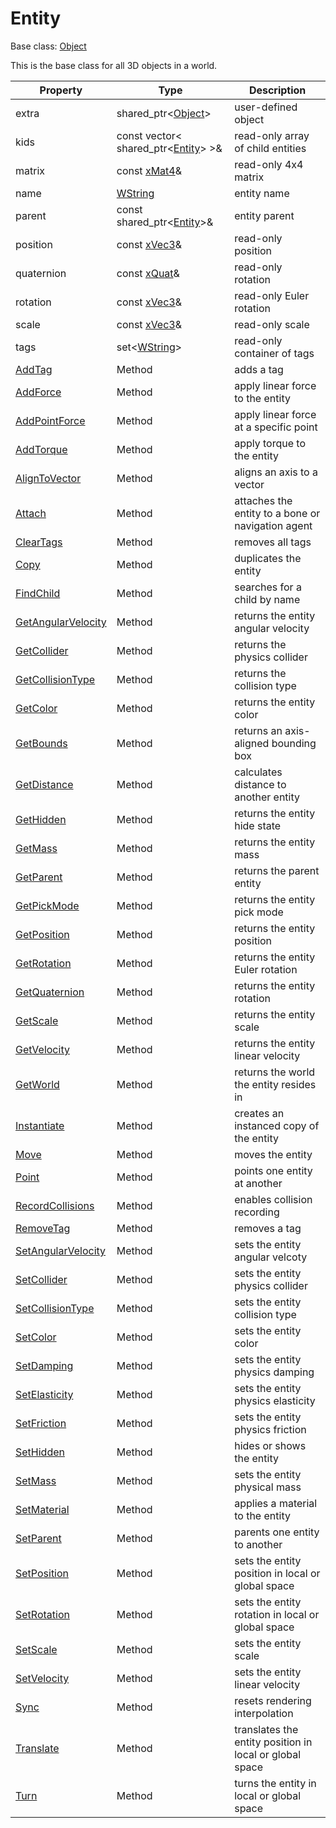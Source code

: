 # Entity

Base class: [Object](Object.md)

This is the base class for all 3D objects in a world.

| Property | Type | Description |
|---|---|---|
| extra | shared_ptr<[Object](Object.md)\> | user-defined object |
| kids | const vector< shared_ptr<[Entity](Entity.md)\> \>& | read-only array of child entities |
| matrix | const [xMat4](xMat4.md)& | read-only 4x4 matrix |
| name | [WString](WString.md) | entity name |
| parent | const shared_ptr<[Entity](Entity.md)\>& | entity parent |
| position | const [xVec3](xVec3.md)& | read-only position |
| quaternion | const [xQuat](xQuat.md)& | read-only rotation |
| rotation | const [xVec3](xVec3.md)& | read-only Euler rotation |
| scale | const [xVec3](xVec3.md)& | read-only scale |
| tags | set<[WString](WString.md)\> | read-only container of tags |
| [AddTag](Entity_AddTag.md) | Method | adds a tag |
| [AddForce](Entity_AddForce.md) | Method | apply linear force to the entity |
| [AddPointForce](Entity_AddPointForce.md) | Method | apply linear force at a specific point |
| [AddTorque](Entity_AddTorque.md) | Method | apply torque to the entity |
| [AlignToVector](Entity_AlignToVector.md) | Method | aligns an axis to a vector |
| [Attach](Entity_Attach.md) | Method | attaches the entity to a bone or navigation agent |
| [ClearTags](Entity_ClearTags.md) | Method | removes all tags |
| [Copy](Entity_Copy.md) | Method | duplicates the entity |
| [FindChild](Entity_FindChild.md) | Method | searches for a child by name |
| [GetAngularVelocity](Entity_GetAngularVelocity.md) | Method | returns the entity angular velocity |
| [GetCollider](Entity_GetCollider.md) | Method | returns the physics collider |
| [GetCollisionType](Entity_GetCollisionType.md) | Method | returns the collision type |
| [GetColor](Entity_GetColor.md) | Method | returns the entity color |
| [GetBounds](Entity_GetBounds.md) | Method | returns an axis-aligned bounding box |
| [GetDistance](Entity_GetDistance.md) | Method | calculates distance to another entity |
| [GetHidden](Entity_GetHidden.md) | Method | returns the entity hide state |
| [GetMass](Entity_GetMass.md) | Method | returns the entity mass |
| [GetParent](Entity_GetParent.md) | Method | returns the parent entity |
| [GetPickMode](Entity_GetPickMode.md) | Method | returns the entity pick mode |
| [GetPosition](Entity_GetPosition.md) | Method | returns the entity position |
| [GetRotation](Entity_GetRotation.md) | Method | returns the entity Euler rotation |
| [GetQuaternion](Entity_GetQuaternion.md) | Method | returns the entity rotation |
| [GetScale](Entity_GetScale.md) | Method | returns the entity scale |
| [GetVelocity](Entity_GetVelocity.md) | Method | returns the entity linear velocity |
| [GetWorld](Entity_GetWorld.md) | Method | returns the world the entity resides in |
| [Instantiate](Entity_Instantiate.md) | Method | creates an instanced copy of the entity |
| [Move](Entity_Move.md) | Method | moves the entity |
| [Point](Entity_Point.md) | Method | points one entity at another |
| [RecordCollisions](Entity_RecordCollisions.md) | Method | enables collision recording |
| [RemoveTag](Entity_RemoveTag.md) | Method | removes a tag |
| [SetAngularVelocity](Entity_SetAngularVelocity.md) | Method |sets the entity angular velcoty |
| [SetCollider](Entity_SetCollider.md) | Method | sets the entity physics collider |
| [SetCollisionType](Entity_SetCollisionType.md) | Method | sets the entity collision type |
| [SetColor](Entity_SetColor.md) | Method | sets the entity color |
| [SetDamping](Entity_SetDamping.md) | Method | sets the entity physics damping |
| [SetElasticity](Entity_SetElasticity.md) | Method | sets the entity physics elasticity |
| [SetFriction](Entity_SetFriction.md) | Method | sets the entity physics friction |
| [SetHidden](Entity_SetHidden.md) | Method | hides or shows the entity |
| [SetMass](Entity_SetMass.md) | Method | sets the entity physical mass |
| [SetMaterial](Entity_SetMaterial.md) | Method | applies a material to the entity |
| [SetParent](Entity_SetParent.md) | Method | parents one entity to another |
| [SetPosition](Entity_SetPosition.md) | Method | sets the entity position in local or global space |
| [SetRotation](Entity_SetRotation.md) | Method | sets the entity rotation in local or global space |
| [SetScale](Entity_SetScale.md) | Method | sets the entity scale |
| [SetVelocity](Entity_SetVelocity.md) | Method | sets the entity linear velocity |
| [Sync](Entity_Sync.md) | Method | resets rendering interpolation |
| [Translate](Entity_Translate.md) | Method | translates the entity position in local or global space |
| [Turn](Entity_Turn.md) | Method | turns the entity in local or global space |


















